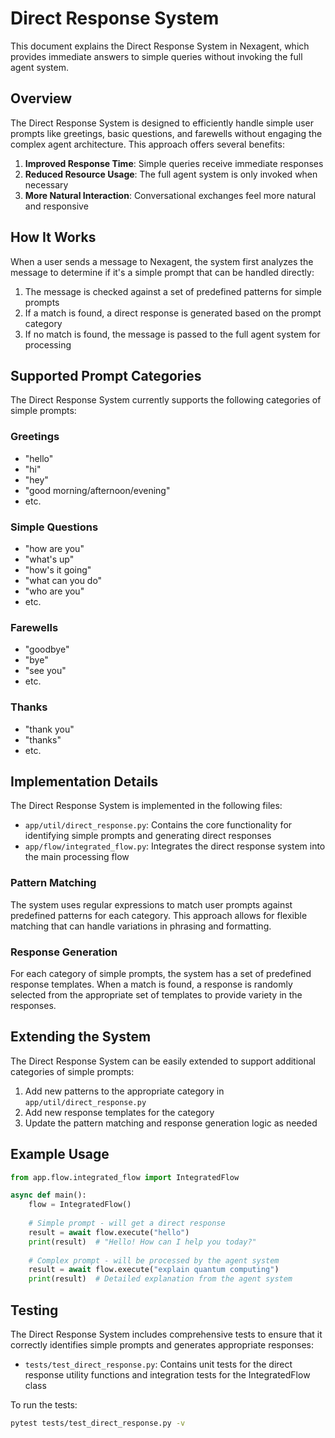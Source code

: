 # Direct Response System

This document explains the Direct Response System in Nexagent, which provides immediate answers to simple queries without invoking the full agent system.

## Overview

The Direct Response System is designed to efficiently handle simple user prompts like greetings, basic questions, and farewells without engaging the complex agent architecture. This approach offers several benefits:

1. **Improved Response Time**: Simple queries receive immediate responses
2. **Reduced Resource Usage**: The full agent system is only invoked when necessary
3. **More Natural Interaction**: Conversational exchanges feel more natural and responsive

## How It Works

When a user sends a message to Nexagent, the system first analyzes the message to determine if it's a simple prompt that can be handled directly:

1. The message is checked against a set of predefined patterns for simple prompts
2. If a match is found, a direct response is generated based on the prompt category
3. If no match is found, the message is passed to the full agent system for processing

## Supported Prompt Categories

The Direct Response System currently supports the following categories of simple prompts:

### Greetings
- "hello"
- "hi"
- "hey"
- "good morning/afternoon/evening"
- etc.

### Simple Questions
- "how are you"
- "what's up"
- "how's it going"
- "what can you do"
- "who are you"
- etc.

### Farewells
- "goodbye"
- "bye"
- "see you"
- etc.

### Thanks
- "thank you"
- "thanks"
- etc.

## Implementation Details

The Direct Response System is implemented in the following files:

- `app/util/direct_response.py`: Contains the core functionality for identifying simple prompts and generating direct responses
- `app/flow/integrated_flow.py`: Integrates the direct response system into the main processing flow

### Pattern Matching

The system uses regular expressions to match user prompts against predefined patterns for each category. This approach allows for flexible matching that can handle variations in phrasing and formatting.

### Response Generation

For each category of simple prompts, the system has a set of predefined response templates. When a match is found, a response is randomly selected from the appropriate set of templates to provide variety in the responses.

## Extending the System

The Direct Response System can be easily extended to support additional categories of simple prompts:

1. Add new patterns to the appropriate category in `app/util/direct_response.py`
2. Add new response templates for the category
3. Update the pattern matching and response generation logic as needed

## Example Usage

```python
from app.flow.integrated_flow import IntegratedFlow

async def main():
    flow = IntegratedFlow()
    
    # Simple prompt - will get a direct response
    result = await flow.execute("hello")
    print(result)  # "Hello! How can I help you today?"
    
    # Complex prompt - will be processed by the agent system
    result = await flow.execute("explain quantum computing")
    print(result)  # Detailed explanation from the agent system
```

## Testing

The Direct Response System includes comprehensive tests to ensure that it correctly identifies simple prompts and generates appropriate responses:

- `tests/test_direct_response.py`: Contains unit tests for the direct response utility functions and integration tests for the IntegratedFlow class

To run the tests:

```bash
pytest tests/test_direct_response.py -v
```

